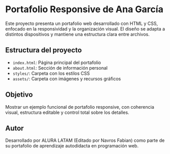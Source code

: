 # Portafolio Responsive de Ana García

Este proyecto presenta un portafolio web desarrollado con HTML y CSS, enfocado en la responsividad y la organización visual. El diseño se adapta a distintos dispositivos y mantiene una estructura clara entre archivos.

## Estructura del proyecto

- `index.html`: Página principal del portafolio
- `about.html`: Sección de información personal
- `styles/`: Carpeta con los estilos CSS
- `assets/`: Carpeta con imágenes y recursos gráficos

## Objetivo

Mostrar un ejemplo funcional de portafolio responsive, con coherencia visual, estructura editable y control total sobre los detalles.

## Autor

Desarrollado por ALURA LATAM (Editado por Navros Fabian) como parte de su portafolio de aprendizaje autodidacta en programación web.
